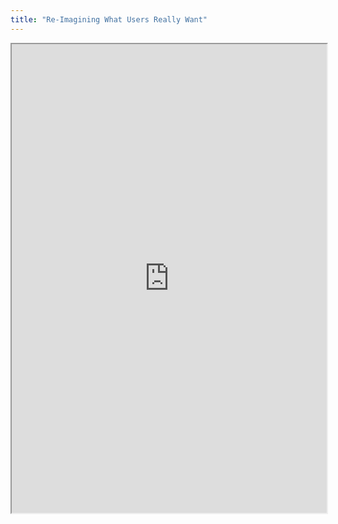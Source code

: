 ```yaml
---
title: "Re-Imagining What Users Really Want"
---
```




<iframe height="750" width="100%" src="https://ewelton.github.io/ktest/wiki.html#Re-Imagining%20What%20Users%20Really%20Want"></iframe>
